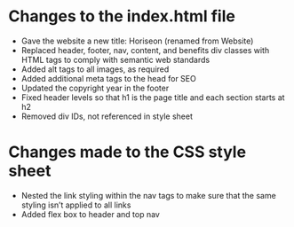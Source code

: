 # Changes to the index.html file
+ Gave the website a new title: Horiseon (renamed from Website)  
+ Replaced header, footer, nav, content, and benefits div classes with HTML tags to comply with semantic web standards    
+ Added alt tags to all images, as required  
+ Added additional meta tags to the head for SEO
+ Updated the copyright year in the footer
+ Fixed header levels so that h1 is the page title and each section starts at h2
+ Removed div IDs, not referenced in style sheet
  
# Changes made to the CSS style sheet
+ Nested the link styling within the nav tags to make sure that the same styling isn’t applied to all links
+ Added flex box to header and top nav

